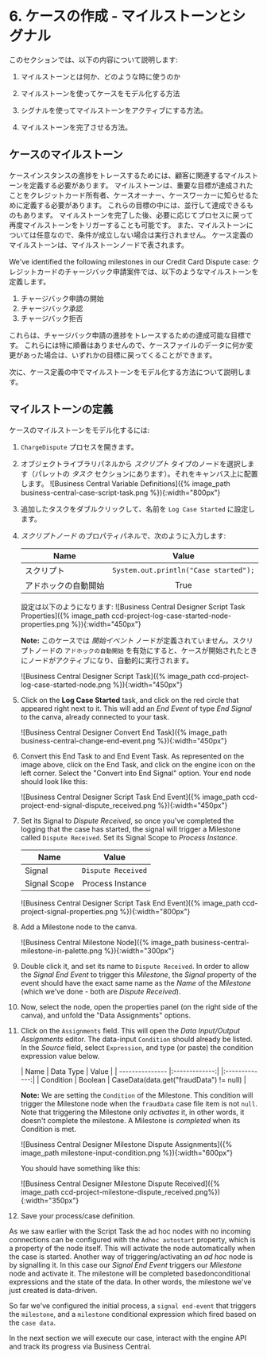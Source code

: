 # 6. ケースの作成 - マイルストーンとシグナル

このセクションでは、以下の内容について説明します:

1. マイルストーンとは何か、どのような時に使うのか

2. マイルストーンを使ってケースをモデル化する方法

3. シグナルを使ってマイルストーンをアクティブにする方法。

4. マイルストーンを完了させる方法。

## ケースのマイルストーン

ケースインスタンスの進捗をトレースするためには、顧客に関連するマイルストーンを定義する必要があります。
マイルストーンは、重要な目標が達成されたことをクレジットカード所有者、ケースオーナー、ケースワーカーに知らせるために定義する必要があります。
これらの目標の中には、並行して達成できるものもあります。
マイルストーンを完了した後、必要に応じてプロセスに戻って再度マイルストーンをトリガーすることも可能です。
また、マイルストーンについては任意なので、条件が成立しない場合は実行されません。
ケース定義のマイルストーンは、マイルストーンノードで表されます。

We've identified the following milestones in our Credit Card Dispute case:
クレジットカードのチャージバック申請案件では、以下のようなマイルストーンを定義します。

1. チャージバック申請の開始
2. チャージバック承認
3. チャージバック拒否

これらは、チャージバック申請の進捗をトレースするための達成可能な目標です。
これらには特に順番はありませんので、ケースファイルのデータに何か変更があった場合は、いずれかの目標に戻ってくることができます。

次に、ケース定義の中でマイルストーンをモデル化する方法について説明します。

## マイルストーンの定義

ケースのマイルストーンをモデル化するには:

1. `ChargeDispute` プロセスを開きます。

2. オブジェクトライブラリパネルから _スクリプト_ タイプのノードを選択します（パレットの _タスク_ セクションにあります）。それをキャンバス上に配置します。
    ![Business Central Variable Definitions]({% image_path business-central-case-script-task.png %}){:width="800px"}
    
3. 追加したタスクをダブルクリックして、名前を `Log Case Started` に設定します。

4. _スクリプトノード_ のプロパティパネルで、次のように入力します:

    | Name            | Value     |
    | --------------- |:-------------:|
    | スクリプト  | `System.out.println("Case started");` |
    | アドホックの自動開始  | True |

    設定は以下のようになります:
      ![Business Central Designer Script Task Properties]({% image_path ccd-project-log-case-started-node-properties.png %}){:width="450px"}
    
    **Note:** このケースでは _開始イベント_ ノードが定義されていません。スクリプトノードの `アドホックの自動開始` を有効にすると、ケースが開始されたときにノードがアクティブになり、自動的に実行されます。
    
      ![Business Central Designer Script Task]({% image_path ccd-project-log-case-started-node.png %}){:width="450px"}

5. Click on the **Log Case Started** task, and click on the red circle that appeared right next to it. This will add an _End Event_ of type _End Signal_ to the canva, already connected to your task. 

     ![Business Central Designer Convert End Task]({% image_path business-central-change-end-event.png %}){:width="450px"}

6. Convert this End Task to and End Event Task. As represented on the image above, click on the End Task, and click on the engine icon on the left corner. Select the "Convert into End Signal" option. Your end node should look like this:

     ![Business Central Designer Script Task End Event]({% image_path ccd-project-end-signal-dispute_received.png %}){:width="450px"}

7. Set its Signal to _Dispute Received_, so once you've completed the logging that the case has started, the signal will trigger a Milestone called `Dispute Received`. Set its Signal Scope to _Process Instance_.

    | Name            | Value     |
    | --------------- |:-------------:|
    | Signal  | `Dispute Received` |
    | Signal Scope  | Process Instance |

    ![Business Central Designer Script Task End Event]({% image_path ccd-project-signal-properties.png %}){:width="800px"}

8. Add a Milestone node to the canva.
  
    ![Business Central Milestone Node]({% image_path business-central-milestone-in-palette.png %}){:width="300px"}

9.  Double click it, and set its name to `Dispute Received`. In order to allow the _Signal End Event_ to trigger this _Milestone_, the _Signal_ property of the event should have the exact same name as the _Name_ of the _Milestone_ (which we've done - both are _Dispute Received_). 

10. Now, select the node, open the properties panel (on the right side of the canva), and unfold the "Data Assignments" options. 

11. Click on the `Assignments` field. This will open the _Data Input/Output Assignments_ editor. The data-input `Condition` should already be listed. In the _Source_ field, select `Expression`, and type (or paste) the condition expression value below. 

    | Name           | Data Type     | Value     |
    | --------------- |:-------------:| |:-------------:|
    | Condition | Boolean |  CaseData(data.get(\"fraudData\") != null) |

    **Note:** We are setting the `Condition` of the Milestone. This condition will trigger the Milestone node when the `fraudData` case file item is not `null`. Note that triggering the Milestone only *activates* it, in other words, it doesn't complete the milestone. A Milestone is *completed* when its Condition is met.  

    ![Business Central Designer Milestone Dispute Assignments]({% image_path milestone-input-condition.png %}){:width="600px"}

    You should have something like this:

    ![Business Central Designer Milestone Dispute Received]({% image_path ccd-project-milestone-dispute_received.png%}){:width="350px"}

12. Save your process/case definition.

As we saw earlier with the Script Task the ad hoc nodes with no incoming connections can be configured with the `Adhoc autostart` property, which is a property of the node itself. This will activate the node automatically when the case is started. Another way of triggering/activating an _ad hoc_ node is by signalling it. In this case our _Signal End Event_ triggers our _Milestone_ node and activate it. The milestone will be completed basedonconditional expressions and the state of the data. In other words, the milestone we've just created is data-driven.

So far we've configured the initial process, a `signal end-event` that triggers the `milestone`, and a `milestone` conditional expression which fired based on the `case data`.

In the next section we will execute our case, interact with the engine API and track its progress via Business Central.